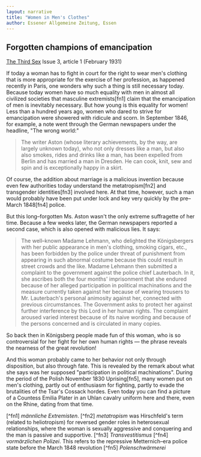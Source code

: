 ```yaml
---
layout: narrative
title: "Women in Men's Clothes"
author: Essener Allgemeine Zeitung, Essen
---
```


## Forgotten champions of emancipation

[The Third Sex](/das-dritte-geschlecht/) Issue 3, article 1 (February 1931)


If today a woman has to fight in court for the right to wear men's clothing that is more appropriate for the exercise of her profession, as happened recently in Paris, one wonders why such a thing is still necessary today. Because today women have so much equality with men in almost all civilized societies that masculine extremists[fn1] claim that the emancipation of men is inevitably necessary. But how young is this equality for women! Less than a hundred years ago, women who dared to strive for emancipation were showered with ridicule and scorn. In September 1846, for example, a note went through the German newspapers under the headline, "The wrong world:"

> The writer Aston (whose literary achievements, by the way, are largely unknown today), who not only dresses like a man, but also also smokes, rides and drinks like a man, has been expelled from Berlin and has married a man in Dresden. He can cook, knit, sew and spin and is exceptionally happy in a skirt.

Of course, the addition about marriage is a malicious invention because even few authorities today understand the metatropism[fn2] and transgender identities[fn3] involved here. At that time, however, such a man would probably have been put under lock and key very quickly by the pre&ndash;March 1848[fn4] police. 

But this long&ndash;forgotten Ms. Aston wasn't the only extreme suffragette of her time. Because a few weeks later, the German newspapers reported a second case, which is also opened with malicious lies. It says:

> The well&ndash;known Madame Lehmann, who delighted the Königsbergers with her public appearance in men's clothing, smoking cigars, etc., has been forbidden by the police under threat of punishment from appearing in such abnormal costume because this could result in street crowds and the like. Madame Lehmann then submitted a complaint to the government against the police chief Lauterbach. In it, she ascribes both the four months' imprisonment that she endured because of her alleged participation in political machinations and the measure currently taken against her because of wearing trousers to Mr. Lauterbach's personal animosity against her, connected with previous circumstances. The Government asks to protect her against further interference by this Lord in her human rights. The complaint aroused varied interest because of its naive wording and because of the persons concerned and is circulated in many copies.

So back then in Königsberg people made fun of this woman, who is so controversial for her fight for her own human rights &mdash; the phrase reveals the nearness of the great revolution!

And this woman probably came to her behavior not only through disposition, but also through fate. This is revealed by the remark about what she says was her supposed "participation in political machinations". During the period of the Polish November 1830 Uprising[fn5], many women put on men's clothing, partly out of enthusiasm for fighting, partly to evade the brutalities of the Tsar's Cossack hordes. Even today you can find a picture of a Countess Emilia Plater in an Uhlan cavalry uniform here and there, even on the Rhine, dating from that time. 

[^fn1] _männliche Extremisten_. 
[^fn2] _metatropism_ was Hirschfeld's term (related to heliotropism) for reversed gender roles in heterosexual relationships, where the woman is sexually aggressive and conquering and the man is passive and supportive.
[^fn3] _Transvestitismus_
[^fn4] _vormärzlichen Polizei_. This refers to the repressive Metternich&ndash;era police state before the March 1848 revolution
[^fn5] _Polenschwärmerei_